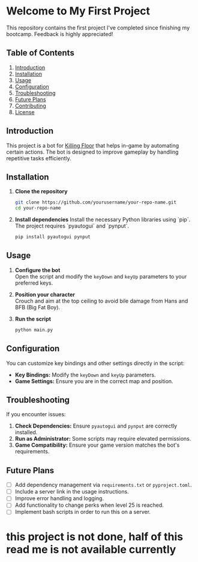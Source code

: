 # Welcome to My First Project

This repository contains the first project I've completed since finishing my bootcamp. Feedback is highly appreciated!

## Table of Contents
1. [Introduction](#introduction)
2. [Installation](#installation)
3. [Usage](#usage)
4. [Configuration](#configuration)
5. [Troubleshooting](#troubleshooting)
6. [Future Plans](#future-plans)
7. [Contributing](#contributing)
8. [License](#license)

## Introduction

This project is a bot for [Killing Floor](https://www.tripwireinteractive.com/games/killing-floor-2) that helps in-game by automating certain actions. The bot is designed to improve gameplay by handling repetitive tasks efficiently.

## Installation

1. **Clone the repository**
   ```bash
   git clone https://github.com/yourusername/your-repo-name.git
   cd your-repo-name

2. **Install dependencies**
   Install the necessary Python libraries using \`pip\`. The project requires \`pyautogui\` and \`pynput\`.
   ```bash
   pip install pyautogui pynput
   ```
## Usage

1. **Configure the bot**  
   Open the script and modify the `keyDown` and `keyUp` parameters to your preferred keys.

2. **Position your character**  
   Crouch and aim at the top ceiling to avoid bile damage from Hans and BFB (Big Fat Boy).

3. **Run the script**
   ```bash
   python main.py

## Configuration

You can customize key bindings and other settings directly in the script:

- **Key Bindings:** Modify the `keyDown` and `keyUp` parameters.
- **Game Settings:** Ensure you are in the correct map and position.

## Troubleshooting

If you encounter issues:

1. **Check Dependencies:** Ensure `pyautogui` and `pynput` are correctly installed.
2. **Run as Administrator:** Some scripts may require elevated permissions.
3. **Game Compatibility:** Ensure your game version matches the bot's requirements.


## Future Plans

- [ ] Add dependency management via `requirements.txt` or `pyproject.toml`.
- [ ] Include a server link in the usage instructions.
- [ ] Improve error handling and logging.
- [ ] Add functionality to change perks when level 25 is reached.
- [ ] Implement bash scripts in order to run this on a server.

# this project is not done, half of this read me is not available currently